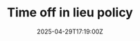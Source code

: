 ---
title: Time off in lieu policy
linkTitle: Time off in lieu policy
date: '2025-04-29T17:19:00Z'
weight: 1
description: Employees can accrue Time Off In Lieu (TOIL) for hours worked beyond
  40 per week, with prior approval needed for overtime. TOIL should be taken within
  two weeks and cannot exceed 16 hours per month. Unused TOIL will be lost if not
  taken within a month unless approved by a Director.
draft: false
ref: time-off-in-lieu-policy
---